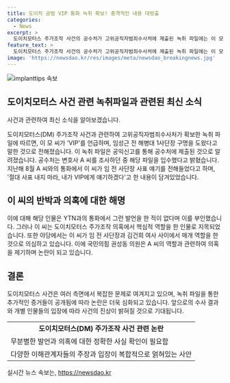 ```yaml
---
title: 도이치 공범 VIP 통화 녹취 확보! 충격적인 내용 대방출
categories:
  - News
excerpt: >
  도이치모터스 주가조작 사건의 공수처가 고위공직자범죄수사처에 제출된 녹취 파일에는 이 모 씨가 VIP와의 연결을 언급하며, 임성근 전 해병대 1사단장 구명을 돕는 내용이 담겨 있습니다. 그러나 이 씨는 해당 내용을 부인하고 있습니다. 이 씨는 윤석열 대통령 부인 김건희 여사가 연루된 도이치모터스 주가조작 의혹 사건에서 중요한 역할을 한 인물로 지목되었으며, 이에 대한 여론이 일각에서 고조되고 있습니다.
feature_text: >
  도이치모터스 주가조작 사건의 공수처가 고위공직자범죄수사처에 제출된 녹취 파일에는 이 모 씨가 VIP와의 연결을 언급하며, 임성근 전 해병대 1사단장 구명을 돕는 내용이 담겨 있습니다. 그러나 이 씨는 해당 내용을 부인하고 있습니다. 이 씨는 윤석열 대통령 부인 김건희 여사가 연루된 도이치모터스 주가조작 의혹 사건에서 중요한 역할을 한 인물로 지목되었으며, 이에 대한 여론이 일각에서 고조되고 있습니다.
image: 'https://newsdao.kr/res/images/meta/newsdao_breakingnews.jpg'
---
```


<p><img src="https://newsdao.kr/res/images/meta/newsdao_breakingnews.jpg" alt="implanttips 속보" /></p>

<h2 data-ke-size="size26">도이치모터스 사건 관련 녹취파일과 관련된 최신 소식</h2>

<p>사건과 관련하여 최신 소식을 알아보겠습니다.</p>

<p data-ke-size="size16">도이치모터스(DM) 주가조작 사건과 관련하여 고위공직자범죄수사처가 확보한 녹취 파일에 따르면, 이 모 씨가 'VIP'를 언급하며, 임성근 전 해병대 1사단장 구명을 도왔다고 말한 것으로 전해졌습니다. 이 녹취 파일은 공익신고를 통해 공수처에 제출된 것으로 알려졌습니다. 공수처는 변호사 A 씨를 조사하던 중 해당 파일을 입수했다고 밝혔습니다. 지난해 8월 A 씨와의 통화에서 이 씨가 임 전 사단장 사표 얘기를 전해들었다고 하며, '절대 사표 내지 마라, 내가 VIP에게 얘기하겠다'고 한 내용이 담겨있었습니다. </p>

<h2 data-ke-size="size26">이 씨의 반박과 의혹에 대한 해명</h2>

<p data-ke-size="size16">이에 대해 해당 인물은 YTN과의 통화에서 그런 발언을 한 적이 없다며 이를 부인했습니다. 그러나 이 씨는 도이치모터스 주가조작 의혹에서 핵심적 역할을 한 인물로 지목되었습니다. 또한 야당에서는 이 씨가 임 전 사단장과 김건희 여사 사이에서 매개 역할을 한 것으로 의심하고 있습니다. 이에 국민의힘 권성동 의원은 A 씨의 역할과 관련하여 의혹을 제기하며 논란이 되고 있습니다. </p>

<h2 data-ke-size="size26">결론</h2>

<p data-ke-size="size16">도이치모터스 사건은 여러 측면에서 복잡한 문제로 여겨지고 있으며, 녹취 파일을 통한 추가적인 증거들이 공개됨에 따라 논란은 더욱 심화되고 있습니다. 앞으로의 수사 결과와 개별 인물들의 입장에 따라 사건의 진상이 밝혀질 것으로 기대됩니다. </p>

<table>
  <tr>
    <td style="text-align: center; height: 17px;"><b>도이치모터스(DM) 주가조작 사건 관련 논란</b></td>
  </tr>
  <tr>
    <td style="text-align: left; height: 17px;">무분별한 발언과 의혹에 대한 정확한 사실 확인이 필요함</td>
  </tr>
  <tr>
    <td style="text-align: left; height: 17px;">다양한 이해관계자들의 주장과 입장이 복합적으로 얽혀있는 사안</td>
  </tr>
</table>
실시간 뉴스 속보는, <a href="https://newsdao.kr" rel="dofollow">https://newsdao.kr</a>


